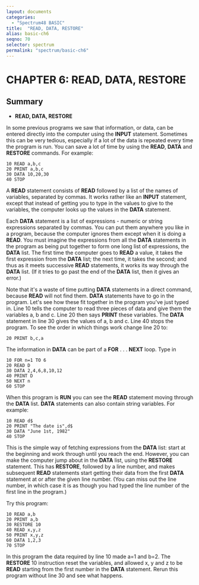 ```yaml
---
layout: documents
categories: 
  - "Spectrum48 BASIC"
title:  "READ, DATA, RESTORE"
alias: basic-ch6
seqno: 70
selector: spectrum
permalink: "spectrum/basic-ch6"
---
```


# CHAPTER 6: READ, DATA, RESTORE

## Summary

- **READ, DATA, RESTORE**

In some previous programs we saw that information, or data, can be entered directly into the computer using the **INPUT** statement. Sometimes this can be very
tedious, especially if a lot of the data is repeated every time the program is run. You can save a lot of time by using the **READ**, **DATA** and **RESTORE** commands. For example:

```
10 READ a,b,c
20 PRINT a,b,c
30 DATA 10,20,30
40 STOP
```

A **READ** statement consists of **READ** followed by a list of the names of variables, separated by commas. It works rather like an **INPUT** statement, except that instead of getting you to type in the values to give to the variables, the computer looks up the values in the **DATA** statement.


Each **DATA** statement is a list of expressions - numeric or string expressions separated by commas. You can put them anywhere you like in a program, because
the computer ignores them except when it is doing a **READ**. You must imagine the expressions from all the **DATA** statements in the program as being put together to form one long list of expressions, the **DATA** list. The first time the computer goes to **READ** a value, it takes the first expression from the **DATA** list; the next time, it takes the second; and thus as it meets successive **READ** statements, it
works its way through the **DATA** list. (If it tries to go past the end of the **DATA** list, then it gives an error.)

Note that it's a waste of time putting **DATA** statements in a direct command, because **READ** will not find them. **DATA** statements have to go in the program. Let's see how these fit together in the program you've just typed in. Line 10 tells the computer to read three pieces of data and give them the variables a, b and c. Line 20 then says **PRINT** these variables. The **DATA** statement in line 30 gives the values of a, b and c. Line 40 stops the program. To see the order in which things work change line 20 to:

```20 PRINT b,c,a```

The information in **DATA** can be part of a **FOR** . . . **NEXT** loop. Type in

```
10 FOR n=1 TO 6
20 READ D
30 DATA 2,4,6,8,10,12
40 PRINT D
50 NEXT n
60 STOP
```

When this program is **RUN** you can see the **READ** statement moving through the **DATA** list. **DATA** statements can also contain string variables. For example:

```
10 READ d$
20 PRINT "The date is",d$
30 DATA "June 1st, 1982"
40 STOP
```

This is the simple way of fetching expressions from the **DATA** list: start at the beginning and work through until you reach the end. However, you can make the
computer jump about in the **DATA** list, using the **RESTORE** statement. This has **RESTORE**, followed by a line number, and makes subsequent **READ** statements start getting their data from the first **DATA** statement at or after the given line number. (You can miss out the line number, in which case it is as though you had typed the line number of the first line in the program.)

Try this program:

```
10 READ a,b
20 PRINT a,b
30 RESTORE 10
40 READ x,y,z
50 PRINT x,y,z
60 DATA 1,2,3
70 STOP
```

In this program the data required by line 10 made a=1 and b=2. The **RESTORE** 10 instruction reset the variables, and allowed x, y and z to be **READ** starting from the first number in the **DATA** statement. Rerun this program without line 30 and see what happens.
